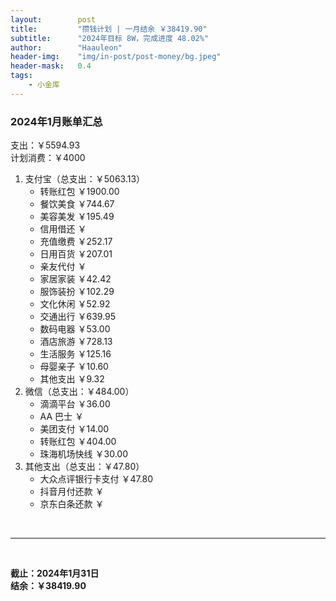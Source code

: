 ```yaml
---
layout:        post
title:         "攒钱计划 | 一月结余 ￥38419.90"
subtitle:      "2024年目标 8W，完成进度 48.02%"
author:        "Haauleon"
header-img:    "img/in-post/post-money/bg.jpeg"
header-mask:   0.4
tags:
    - 小金库
---
```


### 2024年1月账单汇总             
支出：￥5594.93             
计划消费：￥4000        

1. 支付宝（总支出：￥5063.13）   
    - 转账红包 ￥1900.00   
    - 餐饮美食 ￥744.67    
    - 美容美发 ￥195.49     
    - 信用借还 ￥    
    - 充值缴费 ￥252.17     
    - 日用百货 ￥207.01           
    - 亲友代付 ￥     
    - 家居家装 ￥42.42    
    - 服饰装扮 ￥102.29    
    - 文化休闲 ￥52.92    
    - 交通出行 ￥639.95   
    - 数码电器 ￥53.00     
    - 酒店旅游 ￥728.13    
    - 生活服务 ￥125.16              
    - 母婴亲子 ￥10.60    
    - 其他支出 ￥9.32     
2. 微信（总支出：￥484.00）      
    - 滴滴平台 ￥36.00      
    - AA 巴士 ￥    
    - 美团支付 ￥14.00
    - 转账红包 ￥404.00        
    - 珠海机场快线 ￥30.00      
3. 其他支出（总支出：￥47.80）     
    - 大众点评银行卡支付 ￥47.80    
    - 抖音月付还款 ￥    
    - 京东白条还款 ￥   

<br>

---

<br>

**截止：2024年1月31日**      
**结余：￥38419.90**        